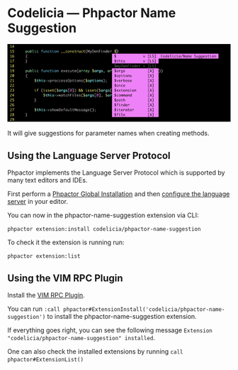 Codelicia — Phpactor Name Suggestion
====================================

<p align="center">
  <img src="./Screenshot.png" alt="Name Suggestion Screenshot" width="600" />
</p>
It will give suggestions for parameter names when creating methods.

Using the Language Server Protocol
----------------------------------

Phpactor implements the Language Server Protocol which is supported by many text editors and IDEs.

First perform a [Phpactor Global Installation](https://phpactor.readthedocs.io/en/master/usage/standalone.html#installation-global) and then [configure the language server](https://phpactor.readthedocs.io/en/master/usage/language-server.html#language-server) in your editor.

You can now in the phpactor-name-suggestion extension via CLI:

```
phpactor extension:install codelicia/phpactor-name-suggestion
```

To check it the extension is running run:
```
phpactor extension:list
```

Using the VIM RPC Plugin
------------------------

Install the [VIM RPC Plugin](https://phpactor.readthedocs.io/en/master/usage/vim-plugin.html).

You can run `:call phpactor#ExtensionInstall('codelicia/phpactor-name-suggestion')`
to install the phpactor-name-suggestion extension.

If everything goes right, you can see the following message
`Extension "codelicia/phpactor-name-suggestion" installed`.

One can also check the installed extensions by running
`call phpactor#ExtensionList()`

